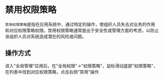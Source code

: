 禁用权限策略
===

`禁用权限策略`是指在应用系统中，通过特定的操作，使组织人员失去对业务的作用和对应权限策略权限。禁用权限策略通常是出于安全性或管理方面的考虑，以防止该组织人员对系统造成潜在的风险或问题。

## 操作方式

进入"全局管理"应用后，在"全局权限"->"权限策略"，鼠标滑动底部"权限策略"，在列表中找到对应权限策略，点击右侧"禁用"操作

